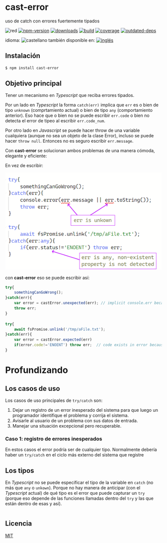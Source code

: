 <!--multilang v0 es:LEEME.md en:README.md -->
# cast-error
<!--lang:es-->

uso de catch con errores fuertemente tipados

<!--lang:en--]

cast Error for use in TypeScript in catch clausule

[!--lang:*-->

<!-- cucardas -->
![red](https://img.shields.io/badge/stability-designing-red.svg)
[![npm-version](https://img.shields.io/npm/v/cast-error.svg)](https://npmjs.org/package/cast-error)
[![downloads](https://img.shields.io/npm/dm/cast-error.svg)](https://npmjs.org/package/cast-error)
[![build](https://github.com/codenautas/cast-error/actions/workflows/node.js.yml/badge.svg)](https://github.com/codenautas/cast-error/actions/workflows/node.js.yml)
[![coverage](https://img.shields.io/coveralls/codenautas/cast-error/master.svg)](https://coveralls.io/r/codenautas/cast-error)
[![outdated-deps](https://img.shields.io/github/issues-search/codenautas/cast-error?color=9cf&label=outdated-deps&query=is%3Apr%20author%3Aapp%2Fdependabot%20is%3Aopen)](https://github.com/codenautas/cast-error/pulls/app%2Fdependabot)

<!--multilang buttons-->

idioma: ![castellano](https://raw.githubusercontent.com/codenautas/multilang/master/img/lang-es.png)
también disponible en:
[![inglés](https://raw.githubusercontent.com/codenautas/multilang/master/img/lang-en.png)](README.md)

<!--lang:es-->

## Instalación

<!--lang:en--]

## Install

[!--lang:*-->

```sh
$ npm install cast-error
```

<!--lang:es-->

## Objetivo principal

Tener un mecanismo en _Typescript_ que reciba errores tipados. 

Por un lado en _Typescript_ la forma `catch(err)` implica que `err` 
es o bien de tipo `unknown` (comprtamiento actual) o bien de tipo `any`
(comportamiento anterior). Eso hace que o bien no se puede escribir
`err.code` o bien no detecta el error de tipeo al escribir `err.code_num`.

Por otro lado en _Javascript_ se puede hacer throw de una variable
cualquiera (aunque no sea un objeto de la clase Error), incluso se puede
hacer `throw null`. Entonces no es seguro escribir `err.message`. 

Con **cast-error** se solucionan ambos problemas de una manera cómoda,
elegante y eficiente:

En vez de escribir:

<!--lang:en--]

## Main goal

Have handy way to receive typed Errors y _Typescript_.

In one hand in _Typescript_ when you use `catch(err)` the variable
`err` is of type `unkown` (formerly `any`). Thats why you cannot 
write `err.code` for `SystemErrors` (formerly you can but `tsc`
did not warn you if you make a typo like `err.code_num`)

In the other hand in _Javascript_ you can throw any varialbe 
regardles of its type. You can even throw `null`. Then it is'n
safe to write `err.message`.

With **cast-error** this problems are solved in a fancy and eficient
way.

Instead of writing this:

[!--lang:*-->

![try{ somethingCanGoWrong(); }catch(err){ console.error(err.message || err.toString()); throw err; } try{ await fsPromise.unlink('/tmp/aFile.txt'); }catch(err){ if(err.code!='ENOENT') throw err; }](doc/catchjs.png)

<!--lang:es-->

con **cast-error** eso se puede escribir así: 

<!--lang:en--]

with **cast-error** you can write:

[!--lang:*-->


```ts
try{
    somethingCanGoWrong();
}catch(err){
    var error = castError.unexpected(err); // implicit console.err because is unexpected
    throw err;
}

try{
    await fsPromise.unlink('/tmp/aFile.txt');
}catch(err){
    var error = castError.expected(err)
    if(error.code!='ENOENT') throw err;  // code exists in error because is a SystemError
}
```

<!--lang:es-->

# Profundizando

## Los casos de uso

Los casos de uso principales de `try/catch` son:

   1. Dejar un registro de un error inesperado del sistema para que luego
   un programador identifique el problema y corrija el sistema.
   2. Avisarle al usuario de un problema con sus datos de entrada. 
   3. Manejar una situación excepcional pero recuperable. 

### Caso 1: registro de errores inesperados

En estos casos el error podría ser de cualquier tipo. 
Normalmente debería haber un `try/catch` en el ciclo más externo del sistema
que registre 
## Los tipos

En _Typescript_ no se puede especificar el tipo de la variable en `catch` 
(no más que `any` o `unkown`). 
Porque no hay manera de anticipar (con el _Typescript_ actual) de qué tipo
es el error que puede capturar un `try` (porque eso depende de las funciones
llamadas dentro del `try` y las que están dentro de esas y así). 

<!--lang:en--]

# Deepening

## Typesystem

[!--lang:*-->

```ts
```

<!--lang:es-->

## Licencia

<!--lang:en--]

## License

[!--lang:*-->

[MIT](LICENSE)
